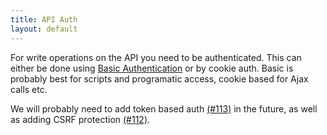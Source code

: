 ```yaml
---
title: API Auth
layout: default
---
```


For write operations on the API you need to be authenticated. This can  either be done using [Basic Authentication](http://en.wikipedia.org/wiki/Basic_access_authentication) or by cookie auth. Basic is probably best for scripts and programatic access, cookie based for Ajax calls etc.

We will probably need to add token based auth  [(#113)](https://github.com/mysociety/popit/issues/113) in the future, as well as adding CSRF protection  [(#112)](https://github.com/mysociety/popit/issues/112).
